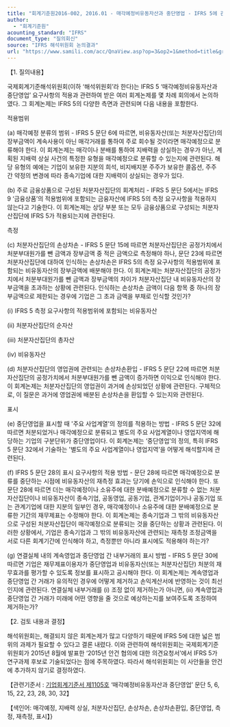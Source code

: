 ```yaml
---
title: "회계기준원2016-002, 2016.01 - 매각예정비유동자산과 중단영업 - IFRS 5에 관련되는 그 밖의 다양한 회계논제(IFRS 5 ‘매각예정비유동자산과 중단영업’)"
author:
  - "회계기준원"
acounting_standard: "IFRS"
document_type: "질의회신"
source: "IFRS 해석위원회 논의결과"
url: "https://www.samili.com/acc/QnaView.asp?op=3&op2=1&method=title&group=2123-15;1&orgcode=2&searchword=&page=11&code=%ED%9A%8C%EA%B3%84%EA%B8%B0%EC%A4%80%EC%9B%902016%2D002%3A20160131"
---
```

【1. 질의내용】

국제회계기준해석위원회(이하 ‘해석위원회’라 한다)는 IFRS 5 ‘매각예정비유동자산과 중단영업’ 요구사항의 적용과 관련하여 받은 여러 회계논제를 몇 차례 회의에서 논의하였다. 그 회계논제는 IFRS 5의 다양한 측면과 관련되며 다음 내용을 포함한다.

적용범위

(a) 매각예정 분류의 범위 - IFRS 5 문단 6에 따르면, 비유동자산(또는 처분자산집단)의 장부금액이 계속사용이 아닌 매각거래를 통하여 주로 회수될 것이라면 매각예정으로 분류해야 한다. 이 회계논제는 매각이나 분배를 통하여 지배력을 상실하는 경우가 아닌, 계획된 지배력 상실 사건의 특정한 유형을 매각예정으로 분류할 수 있는지에 관련된다. 해당 유형의 예에는 기업이 보유한 지분의 희석, 비지배지분 주주가 보유한 콜옵션, 주주 간 약정의 변경에 따라 종속기업에 대한 지배력이 상실되는 경우가 있다.

(b) 주로 금융상품으로 구성된 처분자산집단의 회계처리 - IFRS 5 문단 5에서는 IFRS 9 ‘금융상품’의 적용범위에 포함되는 금융자산에 IFRS 5의 측정 요구사항을 적용하지 않는다고 기술한다. 이 회계논제는 상당 부분 또는 모두 금융상품으로 구성되는 처분자산집단에 IFRS 5가 적용되는지에 관련된다.

측정

(c) 처분자산집단의 손상차손 - IFRS 5 문단 15에 따르면 처분자산집단은 공정가치에서 처분부대원가를 뺀 금액과 장부금액 중 적은 금액으로 측정해야 하나, 문단 23에 따르면 처분자산집단에 대하여 인식하는 손상차손은 IFRS 5의 측정 요구사항의 적용범위에 포함되는 비유동자산의 장부금액에 배분해야 한다. 이 회계논제는 처분자산집단의 공정가치에서 처분부대원가를 뺀 금액과 장부금액의 차이가 처분자산집단 내 비유동자산의 장부금액을 초과하는 상황에 관련된다. 인식하는 손상차손 금액이 다음 항목 중 하나의 장부금액으로 제한되는 경우에 기업은 그 초과 금액을 부채로 인식할 것인가?

(ⅰ) IFRS 5 측정 요구사항의 적용범위에 포함되는 비유동자산

(ⅱ) 처분자산집단의 순자산

(ⅲ) 처분자산집단의 총자산

(ⅳ) 비유동자산

(d) 처분자산집단의 영업권에 관련되는 손상차손환입 - IFRS 5 문단 22에 따르면 처분자산집단의 공정가치에서 처분부대원가를 뺀 금액이 증가하면 이익으로 인식해야 한다. 이 회계논제는 처분자산집단의 영업권이 과거에 손상되었던 상황에 관련된다. 구체적으로, 이 질문은 과거에 영업권에 배분된 손상차손을 환입할 수 있는지와 관련된다.

표시

(e) 중단영업을 표시할 때 '주요 사업계열'의 정의를 적용하는 방법 - IFRS 5 문단 32에 따르면 처분되었거나 매각예정으로 분류되고 별도의 주요 사업계열이나 영업지역에 해당하는 기업의 구분단위가 중단영업이다. 이 회계논제는 ‘중단영업’의 정의, 특히 IFRS 5 문단 32에서 기술하는 '별도의 주요 사업계열이나 영업지역’을 어떻게 해석할지에 관련된다.

(f) IFRS 5 문단 28의 표시 요구사항의 적용 방법 - 문단 28에 따르면 매각예정으로 분류를 중단하는 시점에 비유동자산의 재측정 효과는 당기에 손익으로 인식해야 한다. 또 문단 28에 따르면 더는 매각예정이나 소유주에 대한 분배예정으로 분류할 수 없는 처분자산집단이나 비유동자산이 종속기업, 공동영업, 공동기업, 관계기업이거나 공동기업 또는 관계기업에 대한 지분의 일부인 경우, 매각예정이나 소유주에 대한 분배예정으로 분류한 기간의 재무제표는 수정해야 한다. 이 회계논제는 종속기업과 그 밖의 비유동자산으로 구성된 처분자산집단이 매각예정으로 분류되는 것을 중단하는 상황과 관련된다. 이러한 상황에서, 기업은 종속기업과 그 밖의 비유동자산에 관련되는 재측정 조정금액을 서로 다른 회계기간에 인식해야 하고, 측정뿐만 아니라 표시에도 적용해야 하는가?

(g) 연결실체 내의 계속영업과 중단영업 간 내부거래의 표시 방법 - IFRS 5 문단 30에 따르면 기업은 재무제표이용자가 중단영업과 비유동자산(또는 처분자산집단) 처분의 재무효과를 평가할 수 있도록 정보를 표시하고 공시해야 한다. 이 회계논제는 계속영업과 중단영업 간 거래가 유의적인 경우에 어떻게 제거하고 손익계산서에 반영하는 것이 최선인지에 관련된다. 연결실체 내부거래를 (i) 조정 없이 제거하는가 아니면, (ii) 계속영업과 중단영업 간 거래가 미래에 어떤 영향을 줄 것으로 예상하는지를 보여주도록 조정하여 제거하는가?

  

【2. 검토 내용과 결정】

해석위원회는, 해결되지 않은 회계논제가 많고 다양하기 때문에 IFRS 5에 대한 넓은 범위의 과제가 필요할 수 있다고 결론 내렸다. 이와 관련하여 해석위원회는 국제회계기준위원회가 2015년 8월에 발표한 ‘2015년 안건 협의에 대한 의견요청서’에서 IFRS 5가 연구과제 후보로 기술되었다는 점에 주목하였다. 따라서 해석위원회는 이 사안들을 안건에 추가하지 않기로 결정하였다.

  

【관련기준서 : [기업회계기준서 제1105호](https://www.samili.com/acc/) ‘매각예정비유동자산과 중단영업’ 문단 5, 6, 15, 22, 23, 28, 30, 32】

【색인어: 매각예정, 지배력 상실, 처분자산집단, 손상차손, 손상차손환입, 중단영업, 측정, 재측정, 표시】}